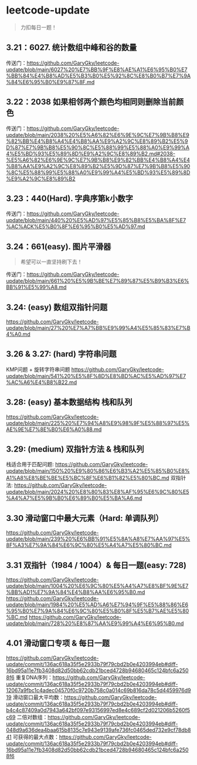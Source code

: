 # leetcode-update
>  力扣每日一题！

## 3.21：6027. 统计数组中峰和谷的数量
传送门：https://github.com/GaryGky/leetcode-update/blob/main/6027%20%E7%BB%9F%E8%AE%A1%E6%95%B0%E7%BB%84%E4%B8%AD%E5%B3%B0%E5%92%8C%E8%B0%B7%E7%9A%84%E6%95%B0%E9%87%8F.md

## 3.22：2038 如果相邻两个颜色均相同则删除当前颜色
传送门：https://github.com/GaryGky/leetcode-update/blob/main/2038%20%E5%A6%82%E6%9E%9C%E7%9B%B8%E9%82%BB%E4%B8%A4%E4%B8%AA%E9%A2%9C%E8%89%B2%E5%9D%87%E7%9B%B8%E5%90%8C%E5%88%99%E5%88%A0%E9%99%A4%E5%BD%93%E5%89%8D%E9%A2%9C%E8%89%B2.md#2038-%E5%A6%82%E6%9E%9C%E7%9B%B8%E9%82%BB%E4%B8%A4%E4%B8%AA%E9%A2%9C%E8%89%B2%E5%9D%87%E7%9B%B8%E5%90%8C%E5%88%99%E5%88%A0%E9%99%A4%E5%BD%93%E5%89%8D%E9%A2%9C%E8%89%B2

## 3.23：440(Hard). 字典序第k小数字
传送门：https://github.com/GaryGky/leetcode-update/blob/main/440%20%E5%AD%97%E5%85%B8%E5%BA%8F%E7%AC%ACK%E5%B0%8F%E6%95%B0%E5%AD%97.md

## 3.24：661(easy). 图片平滑器

> 希望可以一直坚持刷下去！

传送门：https://github.com/GaryGky/leetcode-update/blob/main/661%20%E5%9B%BE%E7%89%87%E5%B9%B3%E6%BB%91%E5%99%A8.md

## 3.24: (easy) 数组双指针问题

https://github.com/GaryGky/leetcode-update/blob/main/27%20%E7%A7%BB%E9%99%A4%E5%85%83%E7%B4%A0.md

## 3.26 & 3.27: (hard) 字符串问题
KMP问题 + 旋转字符串问题
https://github.com/GaryGky/leetcode-update/blob/main/541%20%E5%8F%8D%E8%BD%AC%E5%AD%97%E7%AC%A6%E4%B8%B22.md

## 3.28: (easy) 基本数据结构 栈和队列
https://github.com/GaryGky/leetcode-update/blob/main/225%20%E7%94%A8%E9%98%9F%E5%88%97%E5%AE%9E%E7%8E%B0%E6%A0%88.md

## 3.29: (medium) 双指针方法 & 栈和队列
栈适合用于匹配问题: https://github.com/GaryGky/leetcode-update/blob/main/150%20%E9%80%86%E6%B3%A2%E5%85%B0%E8%A1%A8%E8%BE%BE%E5%BC%8F%E6%B1%82%E5%80%BC.md
双指针法: https://github.com/GaryGky/leetcode-update/blob/main/2024%20%E8%80%83%E8%AF%95%E6%9C%80%E5%A4%A7%E5%9B%B0%E6%89%B0%E5%BA%A6.md

## 3.30 滑动窗口中最大元素（Hard: 单调队列）
https://github.com/GaryGky/leetcode-update/blob/main/239%20%E6%BB%91%E5%8A%A8%E7%AA%97%E5%8F%A3%E7%9A%84%E6%9C%80%E5%A4%A7%E5%80%BC.md

## 3.31 双指针（1984 / 1004）& 每日一题(easy: 728)
https://github.com/GaryGky/leetcode-update/blob/main/1004%20%E6%9C%80%E5%A4%A7%E8%BF%9E%E7%BB%AD1%E7%9A%84%E4%B8%AA%E6%95%B0.md
https://github.com/GaryGky/leetcode-update/blob/main/1984%20%E5%AD%A6%E7%94%9F%E5%88%86%E6%95%B0%E7%9A%84%E6%9C%80%E5%B0%8F%E5%B7%AE%E5%80%BC.md
https://github.com/GaryGky/leetcode-update/blob/main/728%20%E8%87%AA%E9%99%A4%E6%95%B0.md

## 4.01 滑动窗口专项 & 每日一题
https://github.com/GaryGky/leetcode-update/commit/136ac618a35f5e2933b79f79cbd2b0e4203994eb#diff-16bd95a11e7fb3408d82d50bb62cdb21bced4728b94680465c124bfc6a2508f6
重复DNA序列：https://github.com/GaryGky/leetcode-update/commit/136ac618a35f5e2933b79f79cbd2b0e4203994eb#diff-12067a9fbc1c4adec04570f0c9720b758c0a014c69b816da78c5d4459976d919
滑动窗口最大平均数：https://github.com/GaryGky/leetcode-update/commit/136ac618a35f5e2933b79f79cbd2b0e4203994eb#diff-b4c4c87409a0d7943a642bf097e93156997ed8e4c689cf2d021206b5260f5c69
二倍对数组：https://github.com/GaryGky/leetcode-update/commit/136ac618a35f5e2933b79f79cbd2b0e4203994eb#diff-048d9a636dea4baa615b8135c7e943e9139afe736fc0465ded732e9cf78db841
可获得的最大点数：https://github.com/GaryGky/leetcode-update/commit/136ac618a35f5e2933b79f79cbd2b0e4203994eb#diff-16bd95a11e7fb3408d82d50bb62cdb21bced4728b94680465c124bfc6a2508f6
